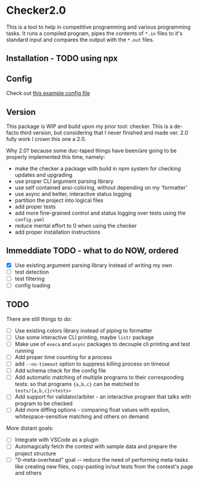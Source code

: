 # Checker2.0

This is a tool to help in competitive programming and various programming tasks. It runs a compiled program, pipes the contents of `*.in` files to it's standard input and compares the output with the `*.out` files.

## Installation - TODO using npx

## Config

Check out [this example config file](./test/tests/config.yaml)

## Version

This package is WIP and build upon my prior tool: checker. This is a de-facto third version, but considering that I never finished and made ver. 2.0 fully work I crown this one a 2.0.

Why 2.0? because some duc-taped things have been/are going to be properly implemented this time, namely:

- make the checker a package with build in npm system for checking updates and upgrading
- use proper CLI argument parsing library
- use self contained ansi-coloring, without depending on my 'formatter'
- use async and better, interactive status logging
- partition the project into logical files
- add proper tests
- add more fine-grained control and status logging over tests using the `config.yaml`
- reduce mental effort to 0 when using the checker
- add proper installation instructions

## Immeddiate TODO - what to do NOW, ordered

- [x] Use existing argument parsing library instead of writing my own
- [ ] test detection
- [ ] test filtering
- [ ] config loading

## TODO

There are still things to do:

- [ ] Use existing colors library instead of piping to formatter
- [ ] Use some interactive CLI printing, maybe `listr` package
- [ ] Make use of `execa` and `async` packages to decouple cli printing and test running
- [ ] Add proper time counting for a process
- [ ] add `--no-timeout` option to suppress killing process on timeout
- [ ] Add schema check for the config file
- [ ] Add automatic matching of multiple programs to their corresponding tests: so that programs `{a,b,c}` can be matched to `tests/{a,b,c}/<tests>`
- [ ] Add support for validator/arbiter - an interactive program that talks with program to be checked
- [ ] Add more diffing options - comparing float values with epsilon, whitespace-sensitive matching and others on demand

More distant goals:

- [ ] Integrate with VSCode as a plugin
- [ ] Automagically fetch the contest with sample data and prepare the project structure
- [ ] "0-meta-overhead" goal -- reduce the need of performing meta-tasks like creating new files, copy-pasting in/out tests from the contest's page and others